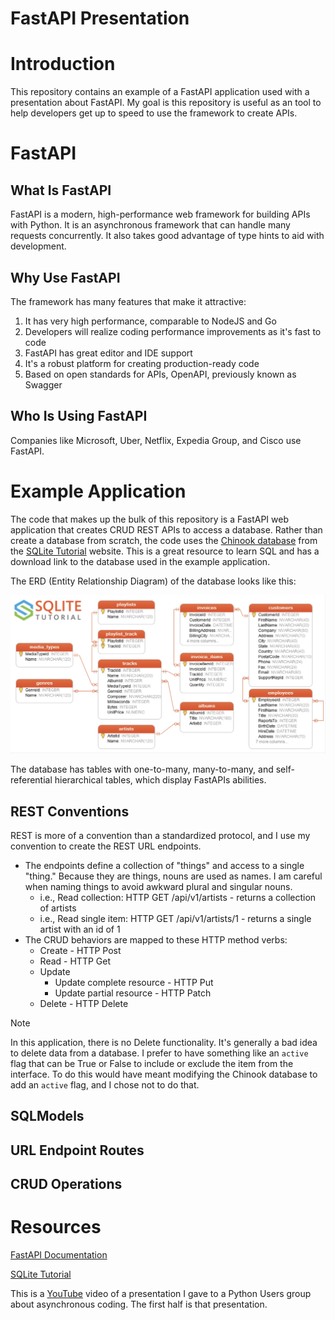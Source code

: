 # FastAPI Presentation
# Introduction

This repository contains an example of a FastAPI application used with a presentation about FastAPI. My goal is this repository is useful as an tool to help developers get up to speed to use the framework to create APIs.

# FastAPI

## What Is FastAPI

FastAPI is a modern, high-performance web framework for building APIs with Python. It is an asynchronous framework that can handle many requests concurrently. It also takes good advantage of type hints to aid with development.

## Why Use FastAPI

The framework has many features that make it attractive:

1. It has very high performance, comparable to NodeJS and Go
2. Developers will realize coding performance improvements as it's fast to code
3. FastAPI has great editor and IDE support
4. It's a robust platform for creating production-ready code
5. Based on open standards for APIs, OpenAPI, previously known as Swagger

## Who Is Using FastAPI

Companies like Microsoft, Uber, Netflix, Expedia Group, and Cisco use FastAPI.

# Example Application

The code that makes up the bulk of this repository is a FastAPI web application that creates CRUD REST APIs to access a database. Rather than create a database from scratch, the code uses the [Chinook database](https://www.sqlitetutorial.net/sqlite-sample-database/) from the [SQLite Tutorial](https://www.sqlitetutorial.net/) website. This is a great resource to learn SQL and has a download link to the database used in the example application.

The ERD (Entity Relationship Diagram) of the database looks like this:

![The ERD diagram of the Chinook database](docs/images/chinook_db_diagram.jpg)

 The database has tables with one-to-many, many-to-many, and self-referential hierarchical tables, which display FastAPIs abilities.

## REST Conventions

REST is more of a convention than a standardized protocol, and I use my convention to create the REST URL endpoints.

* The endpoints define a collection of "things" and access to a single "thing." Because they are things, nouns are used as names. I am careful when naming things to avoid awkward plural and singular nouns.
  * i.e., Read collection: HTTP GET /api/v1/artists - returns a collection of artists
  * i.e., Read single item: HTTP GET /api/v1/artists/1 - returns a single artist with an id of 1
* The CRUD behaviors are mapped to these HTTP method verbs:
  * Create - HTTP Post
  * Read - HTTP Get
  * Update
    * Update complete resource - HTTP Put
    * Update partial resource - HTTP Patch
  * Delete - HTTP Delete

> [!NOTE]
>
> In this application, there is no Delete functionality. It's generally a bad idea to delete data from a database. I prefer to have something like an `active` flag that can be True or False to include or exclude the item from the interface. To do this would have meant modifying the Chinook database to add an `active` flag, and I chose not to do that.

## SQLModels

## URL Endpoint Routes

## CRUD Operations

# Resources

[FastAPI Documentation](https://fastapi.tiangolo.com/)

[SQLite Tutorial](https://www.sqlitetutorial.net/)

This is a [YouTube](https://www.youtube.com/watch?v=pkILKAHScrc) video of a presentation I gave to a Python Users group about asynchronous coding. The first half is that presentation.



